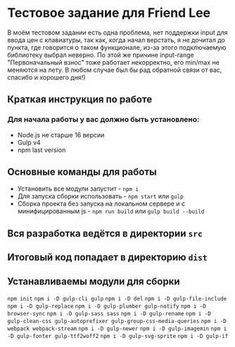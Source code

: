 # Тестовое задание для Friend Lee

В моём тестовом задании есть одна проблема, нет поддержки input для ввода цен с клавиатуры, так как, когда начал верстать, я не дочитал до пункта, где говорится о таком функционале, из-за этого подключаемую библиотеку выбрал неверно. По этой же причине input-range "Первоначальный взнос" тоже работает некорректно, его min/max не меняются на лету. В любом случае был бы рад обратной связи от вас, спасибо и хорошего дня!)
## Краткая инструкция по работе
### Для начала работы у вас должно быть установлено:
* Node.js не старше 16 версии
* Gulp v4
* npm last version
## Основные команды для работы
* Установить все модули запустит - `npm i`
* Для запуска сборки использовать - `npm start` или `gulp`
* Сборка проекта без запуска на локальном сервере и с минифицированным js - `npm run build` или `gulp build --build`

## Вся разработка ведётся в директории `src`
## Итоговый код попадает в директорию `dist`

## Устанавливаемы модули для сборки
`npm init`
`npm i -D gulp-cli gulp`
`npm i -D del`
`npm i -D gulp-file-include`
`npm i -D gulp-replace`
`npm i -D gulp-plumber gulp-notify`
`npm i -D browser-sync`
`npm i -D gulp-sass sass`
`npm i -D gulp-rename`
`npm i -D gulp-clean-css gulp-autoprefixer gulp-group-css-media-queries`
`npm i -D webpack webpack-stream`
`npm i -D gulp-newer`
`npm i -D gulp-imagemin`
`npm i -D gulp-fonter gulp-ttf2woff2`
`npm i -D gulp-svg-sprite`
`npm i -D gulp-if`
